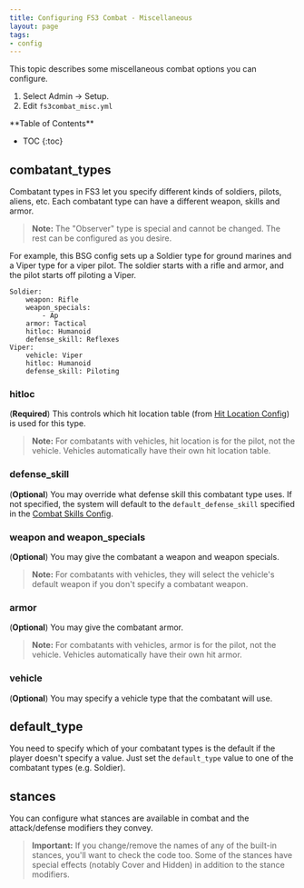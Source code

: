 ```yaml
---
title: Configuring FS3 Combat - Miscellaneous
layout: page
tags:
- config
---
```


This topic describes some miscellaneous combat options you can configure.

1. Select Admin -> Setup.
2. Edit `fs3combat_misc.yml` 

<div id="inline_toc" markdown="1">
**Table of Contents**

* TOC
{:toc}
</div>

## combatant_types

Combatant types in FS3 let you specify different kinds of soldiers, pilots, aliens, etc.  Each combatant type can have a different weapon, skills and armor.  

> <i class="fa fa-exclamation-triangle"></i> **Note:** The "Observer" type is special and cannot be changed.  The rest can be configured as you desire.  

For example, this BSG config sets up a Soldier type for ground marines and a Viper type for a viper pilot.  The soldier starts with a rifle and armor, and the pilot starts off piloting a Viper.

    Soldier:
        weapon: Rifle
        weapon_specials: 
            - Ap
        armor: Tactical
        hitloc: Humanoid
        defense_skill: Reflexes
    Viper:
        vehicle: Viper
        hitloc: Humanoid
        defense_skill: Piloting

### hitloc

(**Required**)  This controls which hit location table (from [Hit Location Config](/tutorials/config/fs3combat_hitloc.html)) is used for this type.

> <i class="fa fa-exclamation-triangle"></i> **Note:** For combatants with vehicles, hit location is for the pilot, not the vehicle.  Vehicles automatically have their own hit location table.

### defense_skill

(**Optional**) You may override what defense skill this combatant type uses.  If not specified, the system will default to the `default_defense_skill` specified in the [Combat Skills Config](/tutorials/config/fs3combat_skills.html).

### weapon and weapon_specials

(**Optional**) You may give the combatant a weapon and weapon specials.

> <i class="fa fa-exclamation-triangle"></i> **Note:** For combatants with vehicles, they will select the vehicle's default weapon if you don't specify a combatant weapon.

### armor

(**Optional**) You may give the combatant armor.

> <i class="fa fa-exclamation-triangle"></i> **Note:** For combatants with vehicles, armor is for the pilot, not the vehicle.  Vehicles automatically have their own hit armor.

### vehicle

(**Optional**) You may specify a vehicle type that the combatant will use.


## default_type

You need to specify which of your combatant types is the default if the player doesn't specify a value.  Just set the `default_type` value to one of the combatant types (e.g. Soldier).

## stances

You can configure what stances are available in combat and the attack/defense modifiers they convey.  

> <i class="fa fa-exclamation-triangle"></i> **Important:** If you change/remove the names of any of the built-in stances, you'll want to check the code too.  Some of the stances have special effects (notably Cover and Hidden) in addition to the stance modifiers.